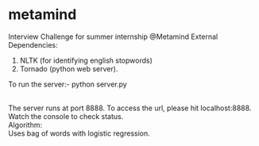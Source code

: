 metamind
========

Interview Challenge for summer internship @Metamind
External Dependencies:
1. NLTK (for identifying english stopwords)
2. Tornado (python web server).

To run the server:-
python server.py

<br/>
The server runs at port 8888. To access the url, please hit localhost:8888.
Watch the console to check status.

<br/>
Algorithm:
<br/>
Uses bag of words with logistic regression.
